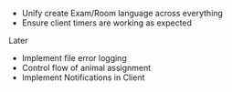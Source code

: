 * Unify create Exam/Room language across everything
* Ensure client timers are working as expected

Later
* Implement file error logging
* Control flow of animal assignment
* Implement Notifications in Client